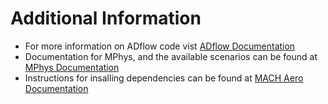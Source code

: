 # Additional Information

- For more information on ADflow code vist [ADflow Documentation](https://mdolab-adflow.readthedocs-hosted.com/en/latest/)
- Documentation for MPhys, and the available scenarios can be found at [MPhys Documentation](https://openmdao.github.io/mphys/)
- Instructions for insalling dependencies can be found at [MACH Aero Documentation](https://mdolab-mach-aero.readthedocs-hosted.com/en/latest/installInstructions/installFromScratch.html)